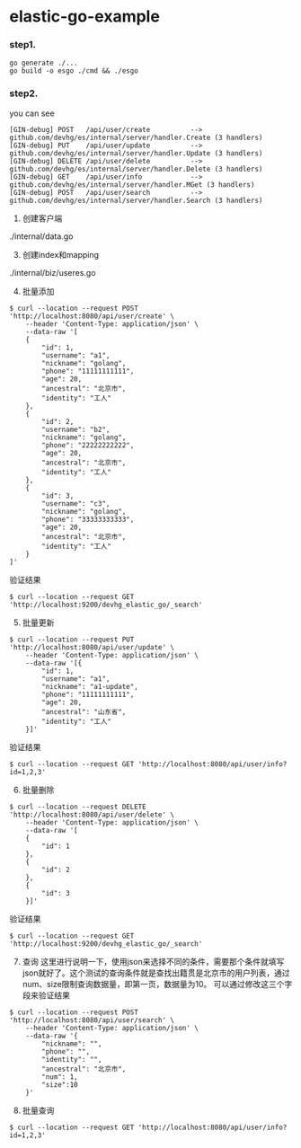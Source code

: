 # elastic-go-example

### step1.

```shell
go generate ./...
go build -o esgo ./cmd && ./esgo
```

### step2.

you can see

```shell
[GIN-debug] POST   /api/user/create          --> github.com/devhg/es/internal/server/handler.Create (3 handlers)
[GIN-debug] PUT    /api/user/update          --> github.com/devhg/es/internal/server/handler.Update (3 handlers)
[GIN-debug] DELETE /api/user/delete          --> github.com/devhg/es/internal/server/handler.Delete (3 handlers)
[GIN-debug] GET    /api/user/info            --> github.com/devhg/es/internal/server/handler.MGet (3 handlers)
[GIN-debug] POST   /api/user/search          --> github.com/devhg/es/internal/server/handler.Search (3 handlers)
```

1. 创建客户端

./internal/data.go

3. 创建index和mapping

./internal/biz/useres.go

4. 批量添加

```shell
$ curl --location --request POST 'http://localhost:8080/api/user/create' \
    --header 'Content-Type: application/json' \
    --data-raw '[
    {
        "id": 1,
        "username": "a1",
        "nickname": "golang",
        "phone": "11111111111",
        "age": 20,
        "ancestral": "北京市",
        "identity": "工人"
    },
    {
        "id": 2,
        "username": "b2",
        "nickname": "golang",
        "phone": "22222222222",
        "age": 20,
        "ancestral": "北京市",
        "identity": "工人"
    },
    {
        "id": 3,
        "username": "c3",
        "nickname": "golang",
        "phone": "33333333333",
        "age": 20,
        "ancestral": "北京市",
        "identity": "工人"
    }
]'
```

验证结果

```shell
$ curl --location --request GET 'http://localhost:9200/devhg_elastic_go/_search'
```

5. 批量更新

```shell
$ curl --location --request PUT 'http://localhost:8080/api/user/update' \
    --header 'Content-Type: application/json' \
    --data-raw '[{
        "id": 1,
        "username": "a1",
        "nickname": "a1-update",
        "phone": "11111111111",
        "age": 20,
        "ancestral": "山东省",
        "identity": "工人"
    }]'
```

验证结果
```shell
$ curl --location --request GET 'http://localhost:8080/api/user/info?id=1,2,3'
```



6. 批量删除

```shell
$ curl --location --request DELETE 'http://localhost:8080/api/user/delete' \
    --header 'Content-Type: application/json' \
    --data-raw '[
    {
        "id": 1
    },
    {
        "id": 2
    },
    {
        "id": 3
    }]'
```

验证结果
```shell
$ curl --location --request GET 'http://localhost:9200/devhg_elastic_go/_search'
```


7. 查询
这里进行说明一下，使用json来选择不同的条件，需要那个条件就填写json就好了。这个测试的查询条件就是查找出籍贯是北京市的用户列表，通过num、size限制查询数据量，即第一页，数据量为10。
可以通过修改这三个字段来验证结果
```shell
$ curl --location --request POST 'http://localhost:8080/api/user/search' \
    --header 'Content-Type: application/json' \
    --data-raw '{
        "nickname": "",
        "phone": "",
        "identity": "",
        "ancestral": "北京市",
        "num": 1,
        "size":10
    }'
```

8. 批量查询

```shell
$ curl --location --request GET 'http://localhost:8080/api/user/info?id=1,2,3'
```